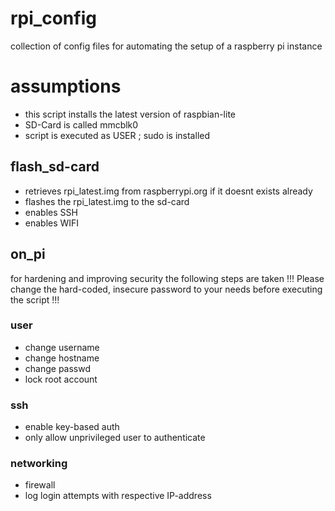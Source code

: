 # rpi_config
collection of config files for automating the setup of a raspberry pi instance

# assumptions
* this script installs the latest version of raspbian-lite
* SD-Card is called mmcblk0
* script is executed as USER ; sudo is installed

## flash_sd-card
* retrieves rpi_latest.img from raspberrypi.org if it doesnt exists already
* flashes the rpi_latest.img to the sd-card
* enables SSH
* enables WIFI

## on_pi
for hardening and improving security the following steps are taken
!!! Please change the hard-coded, insecure password to your needs before executing the script !!!

### user
* change username
* change hostname
* change passwd
* lock root account
### ssh
* enable key-based auth
* only allow unprivileged user to authenticate
### networking
* firewall
* log login attempts with respective IP-address
